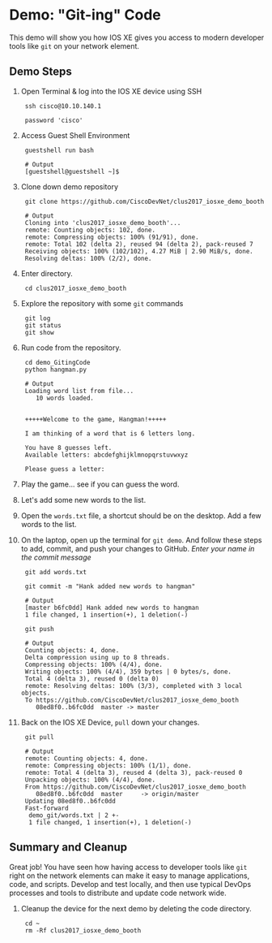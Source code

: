 # Demo: "Git-ing" Code 

This demo will show you how IOS XE gives you access to modern developer tools like `git` on your network element. 

## Demo Steps

1. Open Terminal & log into the IOS XE device using SSH

        ssh cisco@10.10.140.1

        password 'cisco'
    
1. Access Guest Shell Environment

        guestshell run bash
            
        # Output
        [guestshell@guestshell ~]$
    
1. Clone down demo repository 

        git clone https://github.com/CiscoDevNet/clus2017_iosxe_demo_booth
        
        # Output
        Cloning into 'clus2017_iosxe_demo_booth'...
        remote: Counting objects: 102, done.
        remote: Compressing objects: 100% (91/91), done.
        remote: Total 102 (delta 2), reused 94 (delta 2), pack-reused 7
        Receiving objects: 100% (102/102), 4.27 MiB | 2.90 MiB/s, done.
        Resolving deltas: 100% (2/2), done.
    
1. Enter directory.  

        cd clus2017_iosxe_demo_booth
    
1. Explore the repository with some `git` commands

        git log
        git status
        git show
    
1. Run code from the repository.  

        cd demo_GitingCode
        python hangman.py 
        
        # Output
        Loading word list from file...
           10 words loaded.
        
        
        +++++Welcome to the game, Hangman!+++++
        
        I am thinking of a word that is 6 letters long.
        
        You have 8 guesses left.
        Available letters: abcdefghijklmnopqrstuvwxyz
        
        Please guess a letter:    
    
1. Play the game... see if you can guess the word.  

1. Let's add some new words to the list.

1. Open the `words.txt` file, a shortcut should be on the desktop.  Add a few words to the list.  

1. On the laptop, open up the terminal for `git demo`.  And follow these steps to add, commit, and push your changes to GitHub.  *Enter your name in the commit message*

        git add words.txt 
        
        git commit -m "Hank added new words to hangman"
        
        # Output    
        [master b6fc0dd] Hank added new words to hangman
        1 file changed, 1 insertion(+), 1 deletion(-)
    
        git push
        
        # Output
        Counting objects: 4, done.
        Delta compression using up to 8 threads.
        Compressing objects: 100% (4/4), done.
        Writing objects: 100% (4/4), 359 bytes | 0 bytes/s, done.
        Total 4 (delta 3), reused 0 (delta 0)
        remote: Resolving deltas: 100% (3/3), completed with 3 local objects.
        To https://github.com/CiscoDevNet/clus2017_iosxe_demo_booth
           08ed8f0..b6fc0dd  master -> master    
    
1. Back on the IOS XE Device, `pull` down your changes.  

        git pull 
        
        # Output
        remote: Counting objects: 4, done.
        remote: Compressing objects: 100% (1/1), done.
        remote: Total 4 (delta 3), reused 4 (delta 3), pack-reused 0
        Unpacking objects: 100% (4/4), done.
        From https://github.com/CiscoDevNet/clus2017_iosxe_demo_booth
           08ed8f0..b6fc0dd  master     -> origin/master
        Updating 08ed8f0..b6fc0dd
        Fast-forward
         demo_git/words.txt | 2 +-
         1 file changed, 1 insertion(+), 1 deletion(-)    
    
## Summary and Cleanup

Great job!  You have seen how having access to developer tools like `git` right on the network elements can make it easy to manage applications, code, and scripts. Develop and test locally, and then use typical DevOps processes and tools to distribute and update code network wide.  

1. Cleanup the device for the next demo by deleting the code directory.  

        cd ~
        rm -Rf clus2017_iosxe_demo_booth    
